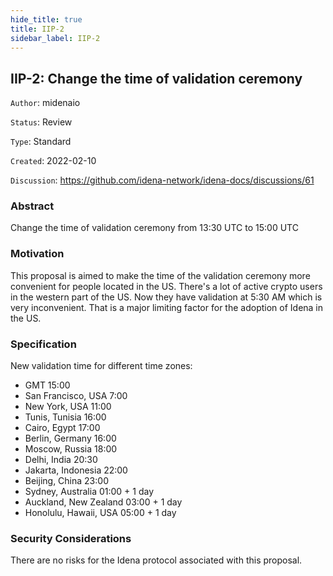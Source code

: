 ```yaml
---
hide_title: true
title: IIP-2
sidebar_label: IIP-2
---
```


## IIP-2: Change the time of validation ceremony

`Author`: midenaio

`Status`: Review

`Type`: Standard

`Created`: 2022-02-10

`Discussion`: https://github.com/idena-network/idena-docs/discussions/61

### Abstract

Change the time of validation ceremony from 13:30 UTC to 15:00 UTC

### Motivation

This proposal is aimed to make the time of the validation ceremony more convenient for people located in the US. There's a lot of active crypto users in the western part of the US. Now they have validation at 5:30 AM which is very inconvenient. That is a major limiting factor for the adoption of Idena in the US.

### Specification

New validation time for different time zones:

- GMT 15:00
- San Francisco, USA 7:00
- New York, USA 11:00
- Tunis, Tunisia 16:00
- Cairo, Egypt 17:00
- Berlin, Germany 16:00
- Moscow, Russia 18:00
- Delhi, India 20:30
- Jakarta, Indonesia 22:00
- Beijing, China 23:00
- Sydney, Australia 01:00 + 1 day
- Auckland, New Zealand 03:00 + 1 day
- Honolulu, Hawaii, USA 05:00 + 1 day

### Security Considerations

There are no risks for the Idena protocol associated with this proposal.
